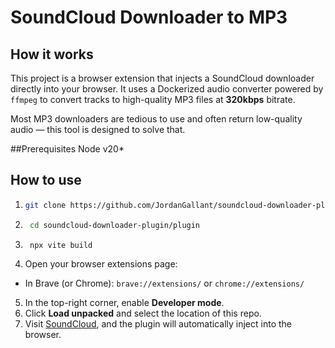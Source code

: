 # SoundCloud Downloader to MP3

## How it works

This project is a browser extension that injects a SoundCloud downloader directly into your browser. It uses a Dockerized audio converter powered by `ffmpeg` to convert tracks to high-quality MP3 files at **320kbps** bitrate.

Most MP3 downloaders are tedious to use and often return low-quality audio — this tool is designed to solve that.

##Prerequisites
Node v20*

## How to use

1. ```bash
   git clone https://github.com/JordanGallant/soundcloud-downloader-plugin.git
   ```
2. ```bash
    cd soundcloud-downloader-plugin/plugin
   ```
3. ```bash
    npx vite build
    ```
4.  Open your browser extensions page:
   - In Brave (or Chrome): `brave://extensions/` or `chrome://extensions/`
5. In the top-right corner, enable **Developer mode**.
6. Click **Load unpacked** and select the location of this repo.
7. Visit [SoundCloud](https://soundcloud.com), and the plugin will automatically inject into the browser.

